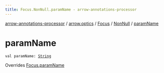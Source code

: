 ```yaml
---
title: Focus.NonNull.paramName - arrow-annotations-processor
---
```


[arrow-annotations-processor](../../../index.html) / [arrow.optics](../../index.html) / [Focus](../index.html) / [NonNull](index.html) / [paramName](./param-name.html)

# paramName

`val paramName: `[`String`](https://kotlinlang.org/api/latest/jvm/stdlib/kotlin/-string/index.html)

Overrides [Focus.paramName](../param-name.html)

